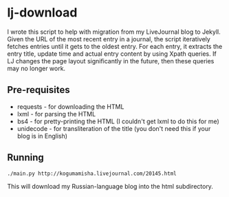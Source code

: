 lj-download
===========

I wrote this script to help with migration from my LiveJournal blog to Jekyll.
Given the URL of the most recent entry in a journal, the script iteratively fetches entries until it gets to the oldest entry.
For each entry, it extracts the entry title, update time and actual entry content by using Xpath queries.
If LJ changes the page layout significantly in the future, then these queries may no longer work.

Pre-requisites
--------------

* requests - for downloading the HTML
* lxml - for parsing the HTML
* bs4 - for pretty-printing the HTML (I couldn't get lxml to do this for me)
* unidecode - for transliteration of the title (you don't need this if your blog is in English)

Running
-------

    ./main.py http://kogumamisha.livejournal.com/20145.html

This will download my Russian-language blog into the html subdirectory.
